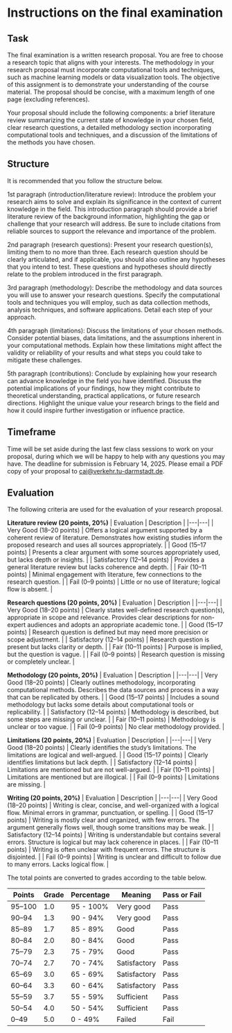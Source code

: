 # Instructions on the final examination

## Task

The final examination is a written research proposal. You are free to choose a research topic that aligns with your interests. The methodology in your research proposal must incorporate computational tools and techniques, such as machine learning models or data visualization tools. The objective of this assignment is to demonstrate your understanding of the course material. The proposal should be concise, with a maximum length of one page (excluding references).

Your proposal should include the following components: a brief literature review summarizing the current state of knowledge in your chosen field, clear research questions, a detailed methodology section incorporating computational tools and techniques, and a discussion of the limitations of the methods you have chosen.

## Structure

It is recommended that you follow the structure below.

1st paragraph (introduction/literature review): Introduce the problem your research aims to solve and explain its significance in the context of current knowledge in the field. This introduction paragraph should provide a brief literature review of the background information, highlighting the gap or challenge that your research will address. Be sure to include citations from reliable sources to support the relevance and importance of the problem.

2nd paragraph (research questions): Present your research question(s), limiting them to no more than three. Each research question should be clearly articulated, and if applicable, you should also outline any hypotheses that you intend to test. These questions and hypotheses should directly relate to the problem introduced in the first paragraph.

3rd paragraph (methodology): Describe the methodology and data sources you will use to answer your research questions. Specify the computational tools and techniques you will employ, such as data collection methods, analysis techniques, and software applications. Detail each step of your approach.

4th paragraph (limitations): Discuss the limitations of your chosen methods. Consider potential biases, data limitations, and the assumptions inherent in your computational methods. Explain how these limitations might affect the validity or reliability of your results and what steps you could take to mitigate these challenges.

5th paragraph (contributions): Conclude by explaining how your research can advance knowledge in the field you have identified. Discuss the potential implications of your findings, how they might contribute to theoretical understanding, practical applications, or future research directions. Highlight the unique value your research brings to the field and how it could inspire further investigation or influence practice.

## Timeframe

Time will be set aside during the last few class sessions to work on your proposal, during which we will be happy to help with any questions you may have. The deadline for submission is February 14, 2025. Please email a PDF copy of your proposal to cai@verkehr.tu-darmstadt.de.

## Evaluation

The following criteria are used for the evaluation of your research proposal.

**Literature review (20 points, 20%)**
| Evaluation | Description |
|---|---|
| Very Good (18–20 points)  | Offers a logical argument supported by a coherent review of literature. Demonstrates how existing studies inform the proposed research and uses all sources appropriately. |
| Good (15–17 points)       | Presents a clear argument with some sources appropriately used, but lacks depth or insights. |
| Satisfactory (12–14 points) | Provides a general literature review but lacks coherence and depth. |
| Fair (10–11 points)       | Minimal engagement with literature, few connections to the research question. |
| Fail (0–9 points)         | Little or no use of literature; logical flow is absent. |

**Research questions (20 points, 20%)**
| Evaluation | Description |
|---|---|
| Very Good (18–20 points)  | Clearly states well-defined research question(s), appropriate in scope and relevance. Provides clear descriptions for non-expert audiences and adopts an appropriate academic tone. |
| Good (15–17 points)       | Research question is defined but may need more precision or scope adjustment. |
| Satisfactory (12–14 points) | Research question is present but lacks clarity or depth. |
| Fair (10–11 points)       | Purpose is implied, but the question is vague. |
| Fail (0–9 points)         | Research question is missing or completely unclear. |

**Methodology (20 points, 20%)**
| Evaluation | Description |
|---|---|
| Very Good (18–20 points)  | Clearly outlines methodology, incorporating computational methods. Describes the data sources and process in a way that can be replicated by others. |
| Good (15–17 points)       | Includes a sound methodology but lacks some details about computational tools or replicability. |
| Satisfactory (12–14 points) | Methodology is described, but some steps are missing or unclear. |
| Fair (10–11 points)       | Methodology is unclear or too vague. |
| Fail (0–9 points)         | No clear methodology provided. |

**Limitations (20 points, 20%)**
| Evaluation | Description |
|---|---|
| Very Good (18–20 points)  | Clearly identifies the study’s limitations. The limitations are logical and well-argued. |
| Good (15–17 points)       | Clearly identifies limitations but lack depth. |
| Satisfactory (12–14 points) | Limitations are mentioned but are not well-argued. |
| Fair (10–11 points)       | Limitations are mentioned but are illogical. |
| Fail (0–9 points)         | Limitations are missing. |

**Writing (20 points, 20%)**
| Evaluation | Description |
|---|---|
| Very Good (18–20 points)  | Writing is clear, concise, and well-organized with a logical flow. Minimal errors in grammar, punctuation, or spelling. |
| Good (15–17 points)       | Writing is mostly clear and organized, with few errors. The argument generally flows well, though some transitions may be weak. |
| Satisfactory (12–14 points) | Writing is understandable but contains several errors. Structure is logical but may lack coherence in places. |
| Fair (10–11 points)       | Writing is often unclear with frequent errors. The structure is disjointed. |
| Fail (0–9 points)         | Writing is unclear and difficult to follow due to many errors. Lacks logical flow. |

The total points are converted to grades according to the table below.

| Points | Grade | Percentage | Meaning       | Pass or Fail |
|--------|-------|------------|---------------|--------------|
| 95–100 | 1.0   | 95 - 100%  | Very good     | Pass         |
| 90–94  | 1.3   | 90 - 94%   | Very good     | Pass         |
| 85–89  | 1.7   | 85 - 89%   | Good          | Pass         |
| 80–84  | 2.0   | 80 - 84%   | Good          | Pass         |
| 75–79  | 2.3   | 75 - 79%   | Good          | Pass         |
| 70–74  | 2.7   | 70 - 74%   | Satisfactory  | Pass         |
| 65–69  | 3.0   | 65 - 69%   | Satisfactory  | Pass         |
| 60–64  | 3.3   | 60 - 64%   | Satisfactory  | Pass         |
| 55–59  | 3.7   | 55 - 59%   | Sufficient    | Pass         |
| 50–54  | 4.0   | 50 - 54%   | Sufficient    | Pass         |
| 0–49   | 5.0   | 0 - 49%    | Failed        | Fail         |
